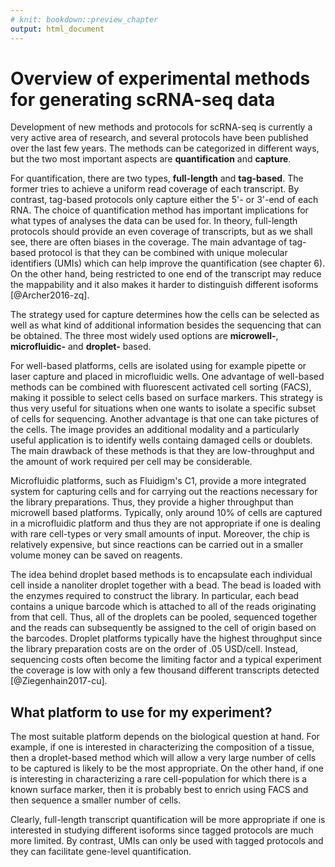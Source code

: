```yaml
---
# knit: bookdown::preview_chapter
output: html_document
---
```




# Overview of experimental methods for generating scRNA-seq data

Development of new methods and protocols for scRNA-seq is currently a very active area of research, and several protocols have been published over the last few years. The methods can be categorized in different ways, but the two most important aspects are __quantification__ and __capture__. 

For quantification, there are two types, __full-length__ and __tag-based__. The former tries to achieve a uniform read coverage of each transcript. By contrast, tag-based protocols only capture either the 5'- or 3'-end of each RNA. The choice of quantification method has important implications for what types of analyses the data can be used for. In theory, full-length protocols should provide an even coverage of transcripts, but as we shall see, there are often biases in the coverage. The main advantage of tag-based protocol is that they can be combined with unique molecular identifiers (UMIs) which can help improve the quantification (see chapter 6). On the other hand, being restricted to one end of the transcript may reduce the mappability and it also makes it harder to distinguish different isoforms [@Archer2016-zq].

The strategy used for capture determines how the cells can be selected as well as what kind of additional information besides the sequencing that can be obtained. The three most widely used options are __microwell-__, __microfluidic-__ and __droplet-__ based.

For well-based platforms, cells are isolated using for example pipette or laser capture and placed in microfluidic wells. One advantage of well-based methods can be combined with fluorescent activated cell sorting (FACS), making it possible to select cells based on surface markers. This strategy is thus very useful for situations when one wants to isolate a specific subset of cells for sequencing. Another advantage is that one can take pictures of the cells. The image provides an additional modality and a particularly useful application is to identify wells containg damaged cells or doublets. The main drawback of these methods is that they are low-throughput and the amount of work required per cell may be considerable.

Microfluidic platforms, such as Fluidigm's C1, provide a more integrated system for capturing cells and for carrying out the reactions necessary for the library preparations. Thus, they provide a higher throughput than microwell based platforms. Typically, only around 10% of cells are captured in a microfluidic platform and thus they are not appropriate if one is dealing with rare cell-types or very small amounts of input. Moreover, the chip is relatively expensive, but since reactions can be carried out in a smaller volume money can be saved on reagents.

The idea behind droplet based methods is to encapsulate each individual cell inside a nanoliter droplet together with a bead. The bead is loaded with the enzymes required to construct the library. In particular, each bead contains a unique barcode which is attached to all of the reads originating from that cell. Thus, all of the droplets can be pooled, sequenced together and the reads can subsequently be assigned to the cell of origin based on the barcodes. Droplet platforms typically have the highest throughput since the library preparation costs are on the order of .05 USD/cell. Instead, sequencing costs often become the limiting factor and a typical experiment the coverage is low with only a few thousand different transcripts detected [@Ziegenhain2017-cu].

## What platform to use for my experiment?

The most suitable platform depends on the biological question at hand. For example, if one is interested in characterizing the composition of a tissue, then a droplet-based method which will allow a very large number of cells to be captured is likely to be the most appropriate. On the other hand, if one is interesting in characterizing a rare cell-population for which there is a known surface marker, then it is probably best to enrich using FACS and then sequence a smaller number of cells.

Clearly, full-length transcript quantification will be more appropriate if one is interested in studying different isoforms since tagged protocols are much more limited. By contrast, UMIs can only be used with tagged protocols and they can facilitate gene-level quantification.



